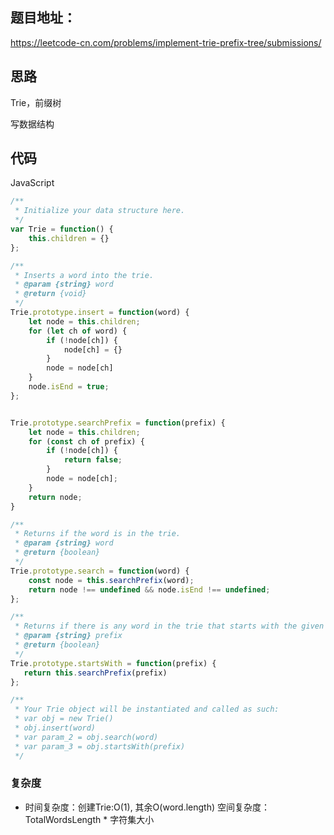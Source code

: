 ## 题目地址：

https://leetcode-cn.com/problems/implement-trie-prefix-tree/submissions/



## 思路

Trie，前缀树

写数据结构



## 代码

JavaScript

```javascript
/**
 * Initialize your data structure here.
 */
var Trie = function() {
    this.children = {}
};

/**
 * Inserts a word into the trie. 
 * @param {string} word
 * @return {void}
 */
Trie.prototype.insert = function(word) {
    let node = this.children;
    for (let ch of word) {
        if (!node[ch]) {
            node[ch] = {}
        }
        node = node[ch]
    }
    node.isEnd = true;
};


Trie.prototype.searchPrefix = function(prefix) {
    let node = this.children;
    for (const ch of prefix) {
        if (!node[ch]) {
            return false;
        }
        node = node[ch];
    }
    return node;
}

/**
 * Returns if the word is in the trie. 
 * @param {string} word
 * @return {boolean}
 */
Trie.prototype.search = function(word) {
    const node = this.searchPrefix(word);
    return node !== undefined && node.isEnd !== undefined;
};

/**
 * Returns if there is any word in the trie that starts with the given prefix. 
 * @param {string} prefix
 * @return {boolean}
 */
Trie.prototype.startsWith = function(prefix) {
   return this.searchPrefix(prefix)
};

/**
 * Your Trie object will be instantiated and called as such:
 * var obj = new Trie()
 * obj.insert(word)
 * var param_2 = obj.search(word)
 * var param_3 = obj.startsWith(prefix)
 */
```



### 复杂度

- 时间复杂度：创建Trie:O(1), 其余O(word.length)
  空间复杂度：TotalWordsLength * 字符集大小